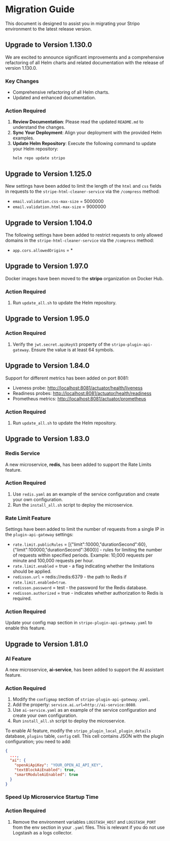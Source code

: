 # Migration Guide

This document is designed to assist you in migrating your Stripo environment to the latest release version.

## Upgrade to Version 1.130.0

We are excited to announce significant improvements and a comprehensive refactoring of all Helm charts and related documentation with the release of version 1.130.0.

### Key Changes

- Comprehensive refactoring of all Helm charts.
- Updated and enhanced documentation.

### Action Required

1. **Review Documentation**: Please read the updated `README.md` to understand the changes.
2. **Sync Your Deployment**: Align your deployment with the provided Helm examples.
3. **Update Helm Repository**: Execute the following command to update your Helm repository:
    ```shell
    helm repo update stripo
    ```

## Upgrade to Version 1.125.0

New settings have been added to limit the length of the `html` and `css` fields in requests to the `stripe-html-cleaner-service` via the `/compress` method:

- `email.validation.css-max-size` = 5000000
- `email.validation.html-max-size` = 9000000

## Upgrade to Version 1.104.0

The following settings have been added to restrict requests to only allowed domains in the `stripe-html-cleaner-service` via the `/compress` method:

- `app.cors.allowedOrigins` = *

## Upgrade to Version 1.97.0

Docker images have been moved to the **stripo** organization on Docker Hub.

### Action Required

1. Run `update_all.sh` to update the Helm repository.

## Upgrade to Version 1.95.0

### Action Required

1. Verify the `jwt.secret.apiKeyV3` property of the `stripo-plugin-api-gateway`. Ensure the value is at least 64 symbols.

## Upgrade to Version 1.84.0

Support for different metrics has been added on port 8081:

- Liveness probe: [http://localhost:8081/actuator/health/liveness](http://localhost:8081/actuator/health/liveness)
- Readiness probes: [http://localhost:8081/actuator/health/readiness](http://localhost:8081/actuator/health/readiness)
- Prometheus metrics: [http://localhost:8081/actuator/prometheus](http://localhost:8081/actuator/prometheus)

### Action Required

1. Run `update_all.sh` to update the Helm repository.

## Upgrade to Version 1.83.0

### Redis Service

A new microservice, **redis**, has been added to support the Rate Limits feature.

### Action Required

1. Use `redis.yaml` as an example of the service configuration and create your own configuration.
2. Run the `install_all.sh` script to deploy the microservice.

### Rate Limit Feature

Settings have been added to limit the number of requests from a single IP in the `plugin-api-gateway` settings:

- `rate.limit.publicRules` = [{"limit":10000,"durationSecond":60},{"limit":100000,"durationSecond":3600}] - rules for limiting the number of requests within specified periods. Example: 10,000 requests per minute and 100,000 requests per hour.
- `rate.limit.enabled` = true - a flag indicating whether the limitations should be applied.
- `redisson.url` = redis://redis:6379 - the path to Redis if `rate.limit.enabled=true`.
- `redisson.password` = test - the password for the Redis database.
- `redisson.authorized` = true - indicates whether authorization to Redis is required.

### Action Required

Update your config map section in `stripo-plugin-api-gateway.yaml` to enable this feature.

## Upgrade to Version 1.81.0

### AI Feature

A new microservice, **ai-service**, has been added to support the AI assistant feature.

### Action Required

1. Modify the `configmap` section of `stripo-plugin-api-gateway.yaml`.
2. Add the property: `service.ai.url=http://ai-service:8080`.
3. Use `ai-service.yaml` as an example of the service configuration and create your own configuration.
4. Run `install_all.sh` script to deploy the microservice.

To enable AI feature, modify the `stripo_plugin_local_plugin_details` database, `plugins` table, `config` cell. This cell contains JSON with the plugin configuration; you need to add:

```json
{
  ...,
  "ai": {
    "openAiApiKey": "YOUR_OPEN_AI_API_KEY",
    "textBlockAiEnabled": true,
    "smartModuleAiEnabled": true
  }
}
```

### Speed Up Microservice Startup Time

### Action Required

1. Remove the environment variables `LOGSTASH_HOST` and `LOGSTASH_PORT` from the env section in your `.yaml` files.
   This is relevant if you do not use Logstash as a logs collector.

